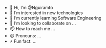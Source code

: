 - 👋 Hi, I’m @Nguiramto
- 👀 I’m interested in new technologies
- 🌱 I’m currently learning Software Engineering
- 💞️ I’m looking to collaborate on ...
- 📫 How to reach me ...
- 😄 Pronouns: ...
- ⚡ Fun fact: ...

<!---
Nguiramto/Nguiramto is a ✨ special ✨ repository because its `README.md` (this file) appears on your GitHub profile.
You can click the Preview link to take a look at your changes.
--->
